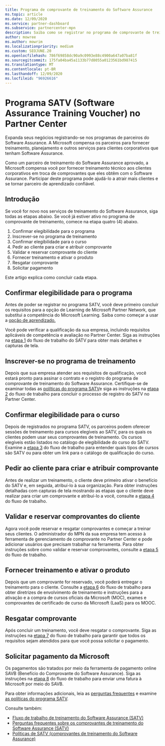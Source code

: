```yaml
---
title: Programa de comprovante de treinamento do Software Assurance
ms.topic: article
ms.date: 12/09/2020
ms.service: partner-dashboard
ms.subservice: partnercenter-mpn
description: Saiba como se registrar no programa de comprovante de treinamento do Software Assurance para que você possa se compensar em fornecer treinamento e planejamento para clientes corporativos.
author: mowree
ms.author: mowrim
ms.localizationpriority: medium
ms.custom: SEOJUNE.20
ms.openlocfilehash: 786f69858dc90a9c0993e88c4900a647a07ba81f
ms.sourcegitcommit: 175fa04ba45a1133b77d8055a0123561bd987415
ms.translationtype: MT
ms.contentlocale: pt-BR
ms.lasthandoff: 12/09/2020
ms.locfileid: "96926616"
---
```

# <a name="software-assurance-training-voucher-satv-program-in-partner-center"></a>Programa SATV (Software Assurance Training Voucher) no Partner Center

Expanda seus negócios registrando-se nos programas de parceiros do Software Assurance. A Microsoft compensa os parceiros para fornecer treinamento, planejamento e outros serviços para clientes corporativos que tenham Software Assurance.

Como um parceiro de treinamento do Software Assurance aprovado, a Microsoft compensa você por fornecer treinamento técnico aos clientes corporativos em troca de comprovantes que eles obtêm com o Software Assurance. Participar deste programa pode ajudá-lo a atrair mais clientes e se tornar parceiro de aprendizado confiável.

## <a name="get-started"></a>Introdução

Se você for novo nos serviços de treinamento do Software Assurance, siga todas as etapas abaixo. Se você já estiver ativo no programa de comprovante de treinamento, comece na etapa quatro (4) abaixo. 

1. Confirmar elegibilidade para o programa
2. Inscrever-se no programa de treinamento
3. Confirmar elegibilidade para o curso
4. Pedir ao cliente para criar e atribuir comprovante
5. Validar e reservar comprovante do cliente
6. Fornecer treinamento e ativar o produto
7. Resgatar comprovante
8. Solicitar pagamento

Este artigo explica como concluir cada etapa.

## <a name="confirm-program-eligibility"></a>Confirmar elegibilidade para o programa

Antes de poder se registrar no programa SATV, você deve primeiro concluir os requisitos para a opção de Learning de Microsoft Partner Network, que substitui a competência do Microsoft Learning. Saiba como começar a usar a [opção de aprendizado.](https://partner.microsoft.com/membership/learning-partners)

Você pode verificar a qualificação da sua empresa, incluindo requisitos aplicáveis de competência e avaliação no Partner Center. Siga as instruções na [etapa 1](https://query.prod.cms.rt.microsoft.com/cms/api/am/binary/RE4s3bB) do fluxo de trabalho do SATV para obter mais detalhes e capturas de tela.

## <a name="enroll-in-the-training-program"></a>Inscrever-se no programa de treinamento

Depois que sua empresa atender aos requisitos de qualificação, você estará pronto para assinar o contrato e o registro do programa de comprovante de treinamento do Software Assurance. Certifique-se de examinar todas as [políticas do programa SATV](https://query.prod.cms.rt.microsoft.com/cms/api/am/binary/RE3koEP)e siga as instruções na [etapa 2](https://query.prod.cms.rt.microsoft.com/cms/api/am/binary/RE4s3bB) do fluxo de trabalho para concluir o processo de registro do SATV no Partner Center.


## <a name="confirm-course-eligibility"></a>Confirmar elegibilidade para o curso
Depois de registrados no programa SATV, os parceiros podem oferecer sessões de treinamento para cursos elegíveis ao SATV, para os quais os clientes podem usar seus comprovantes de treinamento. Os cursos elegíveis estão listados no catálogo de elegibilidade do curso do SATV. Examine a [etapa 3](https://query.prod.cms.rt.microsoft.com/cms/api/am/binary/RE4s3bB) do fluxo de trabalho para entender quais tipos de cursos são SATV ou para obter um link para o catálogo de qualificação do curso.

## <a name="have-customer-create-and-assign-voucher"></a>Pedir ao cliente para criar e atribuir comprovante

Antes de realizar um treinamento, o cliente deve primeiro ativar o benefício do SATV e, em seguida, atribuí-lo à sua organização. Para obter instruções detalhadas com capturas de tela mostrando as etapas que o cliente deve realizar para criar um comprovante e atribuí-lo a você, consulte a [etapa 4](https://query.prod.cms.rt.microsoft.com/cms/api/am/binary/RE4s3bB) do fluxo de trabalho.

## <a name="validate-and-reserve-customer-vouchers"></a>Validar e reservar comprovantes do cliente

Agora você pode reservar e resgatar comprovantes e começar a treinar seus clientes. O administrador do MPN da sua empresa tem acesso à ferramenta de gerenciamento de comprovante no Partner Center e pode adicionar usuários que precisam trabalhar na ferramenta. Para obter instruções sobre como validar e reservar comprovantes, consulte a [etapa 5](https://query.prod.cms.rt.microsoft.com/cms/api/am/binary/RE4s3bB) do fluxo de trabalho.

## <a name="deliver-training-and-activate-product"></a>Fornecer treinamento e ativar o produto

Depois que um comprovante for reservado, você poderá entregar o treinamento para o cliente. Consulte a [etapa 6](https://query.prod.cms.rt.microsoft.com/cms/api/am/binary/RE4s3bB) do fluxo de trabalho para obter diretrizes de envolvimento de treinamento e instruções para a ativação e a compra de cursos oficiais da Microsoft (MOC), exames e comprovantes de certificado de curso da Microsoft (LaaS) para os MOOC.

## <a name="redeem-voucher"></a>Resgatar comprovante

Após concluir um treinamento, você deve resgatar o comprovante. Siga as instruções na [etapa 7](https://query.prod.cms.rt.microsoft.com/cms/api/am/binary/RE4s3bB) do fluxo de trabalho para garantir que todos os requisitos sejam atendidos para que você possa solicitar o pagamento. 


## <a name="request-payment-from-microsoft"></a>Solicitar pagamento da Microsoft

Os pagamentos são tratados por meio da ferramenta de pagamento online SAVB (Benefício do Comprovante do Software Assurance). Siga as instruções na [etapa 8](https://query.prod.cms.rt.microsoft.com/cms/api/am/binary/RE4s3bB) do fluxo de trabalho para enviar uma fatura à Microsoft por meio do SAVB. 

Para obter informações adicionais, leia as [perguntas frequentes](https://query.prod.cms.rt.microsoft.com/cms/api/am/binary/RE3kz5o) e examine [as políticas do programa SATV](https://query.prod.cms.rt.microsoft.com/cms/api/am/binary/RE3koEP).

Consulte também:

- [Fluxo de trabalho de treinamento do Software Assurance (SATV)](https://query.prod.cms.rt.microsoft.com/cms/api/am/binary/RE4s3bB)
- [Perguntas frequentes sobre os comprovantes de treinamento do Software Assurance (SATV)](https://query.prod.cms.rt.microsoft.com/cms/api/am/binary/RE3kz5o)
- [Políticas de SATV (comprovantes de treinamento do Software Assurance)](https://query.prod.cms.rt.microsoft.com/cms/api/am/binary/RE3koEP)
